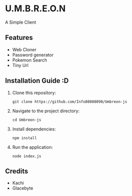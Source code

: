 # U.M.B.R.E.O.N

A Simple Client



## Features

- Web Cloner
- Password generator
- Pokemon Search
- Tiny Url

## Installation Guide :D

1. Clone this repository:
   ```
   git clone https://github.com/Info80808090/Umbreon-js
   ```
2. Navigate to the project directory:
   ```
   cd Umbreon-js
   ```

2. Install dependencies:
   ```
   npm install
   ```

3. Run the application:
   ```
   node index.js
   ```
   
## Credits
- Kachi
- Glacebyte
